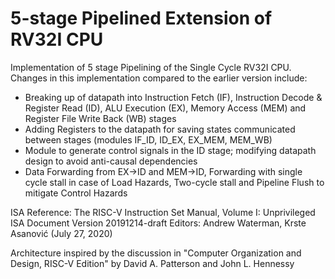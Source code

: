 # 5-stage Pipelined Extension of RV32I CPU

Implementation of 5 stage Pipelining of the Single Cycle RV32I CPU. Changes in this implementation compared to the earlier version include: 
- Breaking up of datapath into Instruction Fetch (IF), Instruction Decode & Register Read (ID), ALU Execution (EX), Memory Access (MEM) and Register File Write Back (WB) stages
- Adding Registers to the datapath for saving states communicated between stages (modules IF_ID, ID_EX, EX_MEM, MEM_WB)
- Module to generate control signals in the ID stage; modifying datapath design to avoid anti-causal dependencies
- Data Forwarding from EX->ID and MEM->ID, Forwarding with single cycle stall in case of Load Hazards, Two-cycle stall and Pipeline Flush to mitigate Control Hazards

ISA Reference: The RISC-V Instruction Set Manual, Volume I: Unprivileged ISA
               Document Version 20191214-draft
               Editors: Andrew Waterman, Krste Asanović (July 27, 2020)

Architecture inspired by the discussion in "Computer Organization and Design, RISC-V Edition" by David A. Patterson and John L. Hennessy

